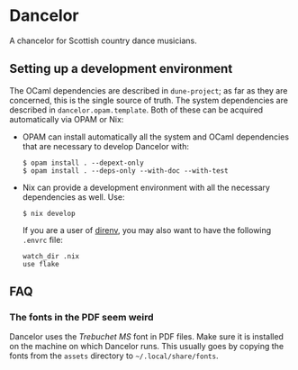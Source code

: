 # Dancelor

A chancelor for Scottish country dance musicians.

## Setting up a development environment

The OCaml dependencies are described in `dune-project`; as far as they are
concerned, this is the single source of truth. The system dependencies are
described in `dancelor.opam.template`. Both of these can be acquired
automatically via OPAM or Nix:

- OPAM can install automatically all the system and OCaml dependencies that are
  necessary to develop Dancelor with:

  ```console
  $ opam install . --depext-only
  $ opam install . --deps-only --with-doc --with-test
  ```

- Nix can provide a development environment with all the necessary dependencies
  as well. Use:

  ```console
  $ nix develop
  ```

  If you are a user of [direnv], you may also want to have the following
  `.envrc` file:

  ```console
  watch_dir .nix
  use flake
  ```

[direnv]: https://direnv.net/

## FAQ

### The fonts in the PDF seem weird

Dancelor uses the _Trebuchet MS_ font in PDF files. Make sure it is installed on
the machine on which Dancelor runs. This usually goes by copying the fonts from
the `assets` directory to `~/.local/share/fonts`.
